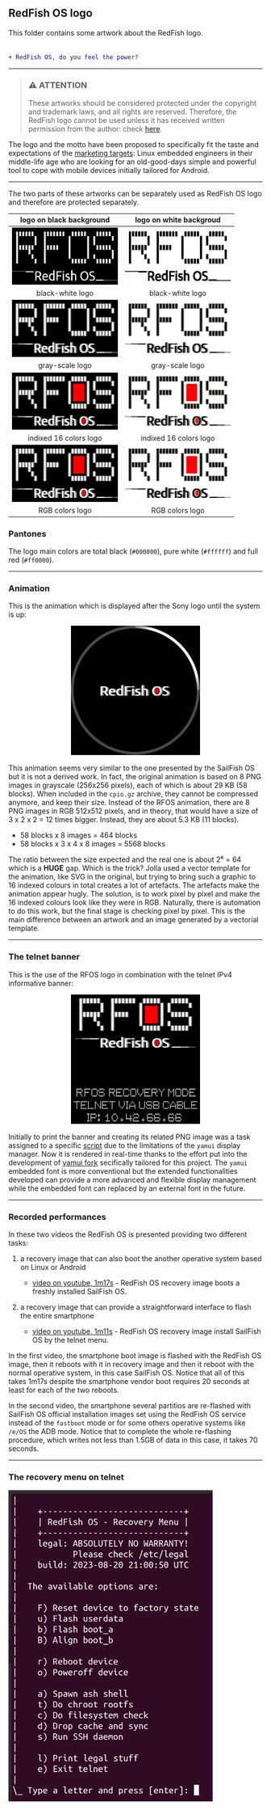 ## RedFish OS logo

This folder contains some artwork about the RedFish logo.

```diff

+ RedFish OS, do you feel the power?

```

---

> ### :warning: **ATTENTION**
> 
> These artworks should be considered protected under the copyright and trademark laws, and all rights are reserved. Therefore, the RedFish logo cannot be used unless it has received written permission from the author: check [here](../#license).

The logo and the motto have been proposed to specifically fit the taste and expectations of the [marketing targets](../marketing.md#marketing-targets): Linux embedded engineers in their middle-life age who are looking for an old-good-days simple and powerful tool to cope with mobile devices initially tailored for Android.

---

The two parts of these artworks can be separately used as RedFish OS logo and therefore are protected separately.

<div align="center">

| logo on black background | logo on white backgroud |
| ------------- | ------------- |
| <img src="rfos-logo-full-on-black-bw.png" width="210px" height="113px"> | <img src="rfos-logo-full-on-white-bw.png" width="210px" height="113px"> |
| <div align="center">black-white logo</div> | <div align="center">black-white logo</div> |
| <img src="rfos-logo-full-on-black-gray.png" width="210px" height="113px"> | <img src="rfos-logo-full-on-white-gray.png" width="210px" height="113px"> |
| <div align="center">gray-scale logo</div> | <div align="center">gray-scale logo</div> |
| <img src="rfos-logo-full-on-black-16c.png" width="210px" height="113px"> | <img src="rfos-logo-full-on-white-16c.png" width="210px" height="113px"> |
| <div align="center">indixed 16 colors logo</div> | <div align="center">indixed 16 colors logo</div> |
| <img src="rfos-logo-full-on-black-rgb.png" width="210px" height="113px"> | <img src="rfos-logo-full-on-white-rgb.png" width="210px" height="113px"> |
| <div align="center">RGB colors logo</div> | <div align="center">RGB colors logo</div> |

</div>

### Pantones

The logo main colors are total black (`#000000`), pure white (`#ffffff`) and full red (`#ff0000`).

---

### Animation

This is the animation which is displayed after the Sony logo until the system is up:

<p><div align="center"><img src="rfos-anim-circles-16c-2x.gif" width="256px" height="256px"></div></p>

This animation seems very similar to the one presented by the SailFish OS but it is not a derived work. In fact, the original animation is based on 8 PNG images in grayscale (256x256 pixels), each of which is about 29 KB (58 blocks). When included in the `cpio.gz` archive, they cannot be compressed anymore, and keep their size. Instead of the RFOS animation, there are 8 PNG images in RGB 512x512 pixels, and in theory, that would have a size of 3 x 2 x 2 = 12 times bigger. Instead, they are about 5.3 KB (11 blocks).

* 58 blocks x 8 images = 464 blocks
* 58 blocks x 3 x 4 x 8 images = 5568 blocks

The ratio between the size expected and the real one is about 2⁶ = 64 which is a **HUGE** gap. Which is the trick? Jolla used a vector template for the animation, like SVG in the original, but trying to bring such a graphic to 16 indexed colours in total creates a lot of artefacts. The artefacts make the animation appear hugly. The solution, is to work pixel by pixel and make the 16 indexed colours look like they were in RGB. Naturally, there is automation to do this work, but the final stage is checking pixel by pixel. This is the main difference between an artwork and an image generated by a vectorial template.

---

### The telnet banner

This is the use of the RFOS logo in combination with the telnet IPv4 informative banner:

<p><div align="center"><img src="../recovery/ramdisk/res/images/ip-10.42.66.66.png" width="256px" height="256px"></div></p>

Initially to print the banner and creating its related PNG image was a task assigned to a specific [script](r../ecovery/print-banner.sh) due to the limitations of the `yamui` display manager. Now it is rendered in real-time thanks to the effort put into the development of [yamui fork](https://github.com/robang74/yamui) secifically tailored for this project. The `yamui` embedded font is more conventional but the extended functionalities developed can provide a more advanced and flexible display management while the embedded font can replaced by an external font in the future.

---

### Recorded performances

In these two videos the RedFish OS is presented providing two different tasks:

1. a recovery image that can also boot the another operative system based on Linux or Android

    * [video on youtube, 1m17s](https://youtu.be/xT_MR-NgAcU) - RedFish OS recovery image boots a freshly installed SailFish OS.

2. a recovery image that can provide a straightforward interface to flash the entire smartphone

    * [video on youtube, 1m11s](https://youtu.be/EP10Evtl0wo) - RedFish OS recovery image install SailFish OS by the telnet menu.

In the first video, the smartphone boot image is flashed with the RedFish OS image, then it reboots with it in recovery image and then it reboot with the normal operative system, in this case SailFish OS. Notice that all of this takes 1m17s despite the smartphone vendor boot requires 20 seconds at least for each of the two reboots.

In the second video, the smartphone several partitios are re-flashed with SailFish OS official installation images set using the RedFish OS service instead of the `fastboot` mode or for some others operative systems like `/e/OS` the ADB mode. Notice that to complete the whole re-flashing procedure, which writes not less than 1.5GB of data in this case, it takes 70 seconds.

---

### The recovery menu on telnet

<img src="../recovery/recovery-menu-on-telnet.png" width="405px" height="616px">
